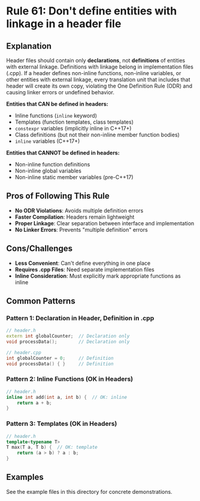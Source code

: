 # Rule 61: Don't define entities with linkage in a header file

## Explanation
Header files should contain only **declarations**, not **definitions** of entities with external linkage. Definitions with linkage belong in implementation files (.cpp). If a header defines non-inline functions, non-inline variables, or other entities with external linkage, every translation unit that includes that header will create its own copy, violating the One Definition Rule (ODR) and causing linker errors or undefined behavior.

**Entities that CAN be defined in headers:**
- Inline functions (`inline` keyword)
- Templates (function templates, class templates)
- `constexpr` variables (implicitly inline in C++17+)
- Class definitions (but not their non-inline member function bodies)
- `inline` variables (C++17+)

**Entities that CANNOT be defined in headers:**
- Non-inline function definitions
- Non-inline global variables
- Non-inline static member variables (pre-C++17)

## Pros of Following This Rule
- **No ODR Violations**: Avoids multiple definition errors
- **Faster Compilation**: Headers remain lightweight
- **Proper Linkage**: Clear separation between interface and implementation
- **No Linker Errors**: Prevents "multiple definition" errors

## Cons/Challenges
- **Less Convenient**: Can't define everything in one place
- **Requires .cpp Files**: Need separate implementation files
- **Inline Consideration**: Must explicitly mark appropriate functions as inline

## Common Patterns

### Pattern 1: Declaration in Header, Definition in .cpp
```cpp
// header.h
extern int globalCounter;  // Declaration only
void processData();        // Declaration only

// header.cpp
int globalCounter = 0;     // Definition
void processData() { }     // Definition
```

### Pattern 2: Inline Functions (OK in Headers)
```cpp
// header.h
inline int add(int a, int b) {  // OK: inline
    return a + b;
}
```

### Pattern 3: Templates (OK in Headers)
```cpp
// header.h
template<typename T>
T max(T a, T b) {  // OK: template
    return (a > b) ? a : b;
}
```

## Examples
See the example files in this directory for concrete demonstrations.
